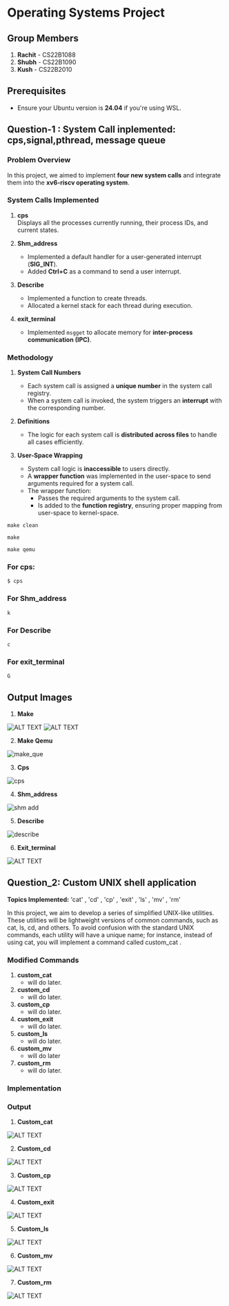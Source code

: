 # Operating Systems Project

## Group Members
1. **Rachit** - CS22B1088  
2. **Shubh** - CS22B1090  
3. **Kush** - CS22B2010   

## Prerequisites
- Ensure your Ubuntu version is **24.04** if you're using WSL.

## Question-1 : System Call inplemented: cps,signal,pthread, message queue

### Problem Overview
In this project, we aimed to implement **four new system calls** and integrate them into the **xv6-riscv operating system**.

### System Calls Implemented
1. **cps**  
   Displays all the processes currently running, their process IDs, and current states.

2. **Shm_address**  
   - Implemented a default handler for a user-generated interrupt (**SIG_INT**).  
   - Added **Ctrl+C** as a command to send a user interrupt.

3. **Describe**  
   - Implemented a function to create threads.  
   - Allocated a kernel stack for each thread during execution.

4. **exit_terminal**  
   - Implemented `msgget` to allocate memory for **inter-process communication (IPC)**.

### Methodology
1. **System Call Numbers**  
   - Each system call is assigned a **unique number** in the system call registry.  
   - When a system call is invoked, the system triggers an **interrupt** with the corresponding number.

2. **Definitions**  
   - The logic for each system call is **distributed across files** to handle all cases efficiently.

3. **User-Space Wrapping**  
   - System call logic is **inaccessible** to users directly.  
   - A **wrapper function** was implemented in the user-space to send arguments required for a system call.  
   - The wrapper function:  
     - Passes the required arguments to the system call.  
     - Is added to the **function registry**, ensuring proper mapping from user-space to kernel-space.

```
make clean
```
```
make
```
```
make qemu
```
### For cps:
```
$ cps
```
### For Shm_address
```
k
```
### For Describe
```
c
```
### For exit_terminal
```
G
```
## Output Images

1. **Make**
   
![ALT TEXT](images/make1.png)
![ALT TEXT](images/make2.png)

2. **Make Qemu**
   
![make_que](https://github.com/user-attachments/assets/c22d605a-ec8e-49cc-8597-8b1d4be3a7b3)

3. **Cps**
   
![cps](https://github.com/user-attachments/assets/a8a792d0-1c8a-4692-ac23-f841d13b0ff5)
 
4. **Shm_address**
   
![shm add](https://github.com/user-attachments/assets/a3c3d9d7-8256-4469-a53d-0d2b59323f7e)


5. **Describe**
    
![describe](https://github.com/user-attachments/assets/0d63d3f1-dad6-4a78-8af1-d16a4474f0d2)


6. **Exit_terminal**
    
![ALT TEXT](images/thread_create.png)

## Question_2: Custom UNIX shell application
**Topics Implemented:**  'cat' , 'cd' , 'cp' , 'exit' , 'ls' , 'mv' , 'rm'

In this project, we aim to develop a series of simplified UNIX-like utilities.
These utilities will be lightweight versions of common commands, such as cat,
ls, cd, and others. To avoid confusion with the standard UNIX commands, each
utility will have a unique name; for instance, instead of using cat, you will
implement a command called custom_cat .

### Modified Commands
1. **custom_cat**
   - will do later.
2. **custom_cd**
   - will do later.
3. **custom_cp**
   - will do later.
4. **custom_exit**
   - will do later.
5. **custom_ls**
   - will do later.
6. **custom_mv**
   - will do later
7. **custom_rm**
   - will do later.

### Implementation

### Output
1. **Custom_cat**
   
![ALT TEXT](images/thread_create.png)

2. **Custom_cd**

![ALT TEXT](images/thread_create.png)

3. **Custom_cp**

![ALT TEXT](images/thread_create.png)

4. **Custom_exit**

![ALT TEXT](images/thread_create.png)

5. **Custom_ls**

![ALT TEXT](images/thread_create.png)

6. **Custom_mv**

![ALT TEXT](images/thread_create.png)

7. **Custom_rm**

![ALT TEXT](images/thread_create.png)
   



   
